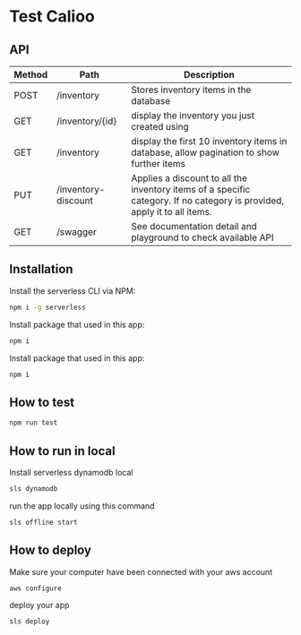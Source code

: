 # Test Calioo
## API
| Method | Path | Description |
| ------ | ---- | ----------- |
| POST | /inventory | Stores inventory items in the database |
| GET | /inventory/{id} | display the inventory you just created using |
| GET | /inventory | display the first 10 inventory items in database, allow pagination to show further items |
| PUT | /inventory-discount | Applies a discount to all the inventory items of a specific category. If no category is provided, apply it to all items. |
| GET | /swagger | See documentation detail and playground to check available API |

## Installation
Install the serverless CLI via NPM:
```sh
npm i -g serverless
```
Install package that used in this app:
```sh
npm i
```
Install package that used in this app:
```sh
npm i
```

## How to test
```sh
npm run test
```

## How to run in local
Install serverless dynamodb local
```sh
sls dynamodb
```
run the app locally using this command
```sh
sls offline start
```

## How to deploy
Make sure your computer have been connected with your aws account
```sh
aws configure
```
deploy your app
```sh
sls deploy
```
